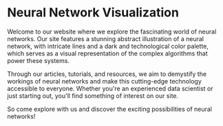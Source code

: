 <!--font:Poppins-->

# Neural Network Visualization

Welcome to our website where we explore the fascinating world of neural networks. Our site features a stunning abstract illustration of a neural network, with intricate lines and a dark and technological color palette, which serves as a visual representation of the complex algorithms that power these systems.

Through our articles, tutorials, and resources, we aim to demystify the workings of neural networks and make this cutting-edge technology accessible to everyone. Whether you're an experienced data scientist or just starting out, you'll find something of interest on our site.

So come explore with us and discover the exciting possibilities of neural networks!

<!--

Write me markdown content of website with wallpaper:

"An abstract illustration of a neural network, with intricate lines and a dark and technological color palette."

The header of the page should not be copy of the text but rather a real content of the website which is using this wallpaper.


---


# Neural Network Visualization

Welcome to our website where we explore the fascinating world of neural networks. Our site features a stunning abstract illustration of a neural network, with intricate lines and a dark and technological color palette, which serves as a visual representation of the complex algorithms that power these systems.

Through our articles, tutorials, and resources, we aim to demystify the workings of neural networks and make this cutting-edge technology accessible to everyone. Whether you're an experienced data scientist or just starting out, you'll find something of interest on our site.

So come explore with us and discover the exciting possibilities of neural networks!


---


Write me a Google font which is best fitting for the website.

Pick from the list:
- Open Sans
- Raleway
- Futura
- Playfair Display
- Orbitron
- Lato
- Inter
- Exo 2
- IBM Plex Sans
- Alegreya
- Great Vibes
- Montserrat
- Roboto
- Barlow Condensed
- Dancing Script
- Poppins
- Lobster


Write just the font name nothing else.


---


Poppins

-->
